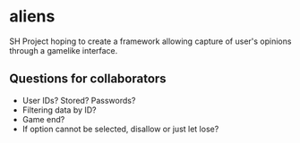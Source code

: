 # aliens
SH Project hoping to create a framework allowing capture of user's opinions through a gamelike interface.

## Questions for collaborators
- User IDs? Stored? Passwords?
- Filtering data by ID?
- Game end?
- If option cannot be selected, disallow or just let lose?
